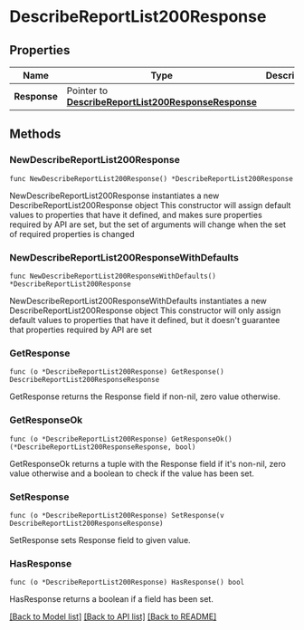 # DescribeReportList200Response

## Properties

Name | Type | Description | Notes
------------ | ------------- | ------------- | -------------
**Response** | Pointer to [**DescribeReportList200ResponseResponse**](DescribeReportList200ResponseResponse.md) |  | [optional] 

## Methods

### NewDescribeReportList200Response

`func NewDescribeReportList200Response() *DescribeReportList200Response`

NewDescribeReportList200Response instantiates a new DescribeReportList200Response object
This constructor will assign default values to properties that have it defined,
and makes sure properties required by API are set, but the set of arguments
will change when the set of required properties is changed

### NewDescribeReportList200ResponseWithDefaults

`func NewDescribeReportList200ResponseWithDefaults() *DescribeReportList200Response`

NewDescribeReportList200ResponseWithDefaults instantiates a new DescribeReportList200Response object
This constructor will only assign default values to properties that have it defined,
but it doesn't guarantee that properties required by API are set

### GetResponse

`func (o *DescribeReportList200Response) GetResponse() DescribeReportList200ResponseResponse`

GetResponse returns the Response field if non-nil, zero value otherwise.

### GetResponseOk

`func (o *DescribeReportList200Response) GetResponseOk() (*DescribeReportList200ResponseResponse, bool)`

GetResponseOk returns a tuple with the Response field if it's non-nil, zero value otherwise
and a boolean to check if the value has been set.

### SetResponse

`func (o *DescribeReportList200Response) SetResponse(v DescribeReportList200ResponseResponse)`

SetResponse sets Response field to given value.

### HasResponse

`func (o *DescribeReportList200Response) HasResponse() bool`

HasResponse returns a boolean if a field has been set.


[[Back to Model list]](../README.md#documentation-for-models) [[Back to API list]](../README.md#documentation-for-api-endpoints) [[Back to README]](../README.md)



